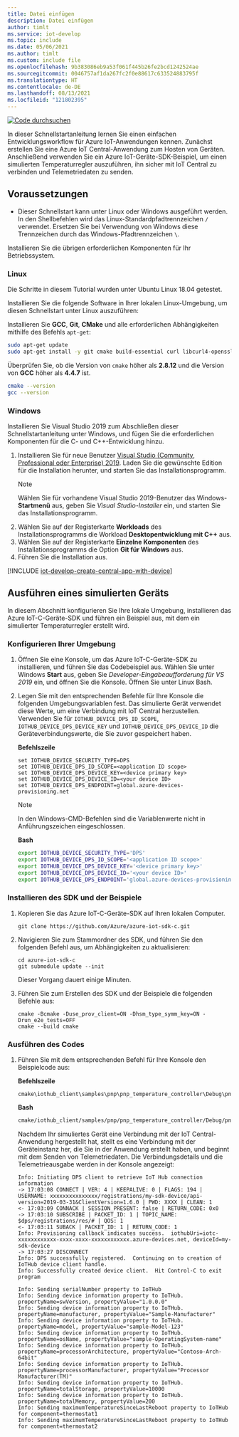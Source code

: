 ```yaml
---
title: Datei einfügen
description: Datei einfügen
author: timlt
ms.service: iot-develop
ms.topic: include
ms.date: 05/06/2021
ms.author: timlt
ms.custom: include file
ms.openlocfilehash: 9b383086eb9a53f061f445b26fe2bcd1242524ae
ms.sourcegitcommit: 0046757af1da267fc2f0e88617c633524883795f
ms.translationtype: HT
ms.contentlocale: de-DE
ms.lasthandoff: 08/13/2021
ms.locfileid: "121802395"
---
```

[![Code durchsuchen](../articles/iot-develop/media/common/browse-code.svg)](https://github.com/Azure/azure-iot-sdk-c/tree/master/iothub_client/samples/pnp)

In dieser Schnellstartanleitung lernen Sie einen einfachen Entwicklungsworkflow für Azure IoT-Anwendungen kennen. Zunächst erstellen Sie eine Azure IoT Central-Anwendung zum Hosten von Geräten. Anschließend verwenden Sie ein Azure IoT-Geräte-SDK-Beispiel, um einen simulierten Temperaturregler auszuführen, ihn sicher mit IoT Central zu verbinden und Telemetriedaten zu senden.

## <a name="prerequisites"></a>Voraussetzungen
- Dieser Schnellstart kann unter Linux oder Windows ausgeführt werden. In den Shellbefehlen wird das Linux-Standardpfadtrennzeichen `/` verwendet. Ersetzen Sie bei Verwendung von Windows diese Trennzeichen durch das Windows-Pfadtrennzeichen `\`.

Installieren Sie die übrigen erforderlichen Komponenten für Ihr Betriebssystem.

### <a name="linux"></a>Linux
Die Schritte in diesem Tutorial wurden unter Ubuntu Linux 18.04 getestet.

Installieren Sie die folgende Software in Ihrer lokalen Linux-Umgebung, um diesen Schnellstart unter Linux auszuführen:

Installieren Sie **GCC**, **Git**, **CMake** und alle erforderlichen Abhängigkeiten mithilfe des Befehls `apt-get`:

```sh
sudo apt-get update
sudo apt-get install -y git cmake build-essential curl libcurl4-openssl-dev libssl-dev uuid-dev
```

Überprüfen Sie, ob die Version von `cmake` höher als **2.8.12** und die Version von **GCC** höher als **4.4.7** ist.

```sh
cmake --version
gcc --version
```

### <a name="windows"></a>Windows
Installieren Sie Visual Studio 2019 zum Abschließen dieser Schnellstartanleitung unter Windows, und fügen Sie die erforderlichen Komponenten für die C- und C++-Entwicklung hinzu.

1. Installieren Sie für neue Benutzer [Visual Studio (Community, Professional oder Enterprise) 2019](https://visualstudio.microsoft.com/downloads/). Laden Sie die gewünschte Edition für die Installation herunter, und starten Sie das Installationsprogramm.
    > [!NOTE]
    > Wählen Sie für vorhandene Visual Studio 2019-Benutzer das Windows-**Startmenü** aus, geben Sie *Visual Studio-Installer* ein, und starten Sie das Installationsprogramm.
1. Wählen Sie auf der Registerkarte **Workloads** des Installationsprogramms die Workload **Desktopentwicklung mit C++** aus.
1. Wählen Sie auf der Registerkarte **Einzelne Komponenten** des Installationsprogramms die Option **Git für Windows** aus.
1. Führen Sie die Installation aus.

[!INCLUDE [iot-develop-create-central-app-with-device](iot-develop-create-central-app-with-device.md)]

## <a name="run-a-simulated-device"></a>Ausführen eines simulierten Geräts
In diesem Abschnitt konfigurieren Sie Ihre lokale Umgebung, installieren das Azure IoT-C-Geräte-SDK und führen ein Beispiel aus, mit dem ein simulierter Temperaturregler erstellt wird.

### <a name="configure-your-environment"></a>Konfigurieren Ihrer Umgebung

1. Öffnen Sie eine Konsole, um das Azure IoT-C-Geräte-SDK zu installieren, und führen Sie das Codebeispiel aus. Wählen Sie unter Windows **Start** aus, geben Sie *Developer-Eingabeaufforderung für VS 2019* ein, und öffnen Sie die Konsole. Öffnen Sie unter Linux Bash. 

1. Legen Sie mit den entsprechenden Befehle für Ihre Konsole die folgenden Umgebungsvariablen fest. Das simulierte Gerät verwendet diese Werte, um eine Verbindung mit IoT Central herzustellen. Verwenden Sie für `IOTHUB_DEVICE_DPS_ID_SCOPE`, `IOTHUB_DEVICE_DPS_DEVICE_KEY` und `IOTHUB_DEVICE_DPS_DEVICE_ID` die Geräteverbindungswerte, die Sie zuvor gespeichert haben.

    **Befehlszeile**

    ```console
    set IOTHUB_DEVICE_SECURITY_TYPE=DPS
    set IOTHUB_DEVICE_DPS_ID_SCOPE=<application ID scope>
    set IOTHUB_DEVICE_DPS_DEVICE_KEY=<device primary key>
    set IOTHUB_DEVICE_DPS_DEVICE_ID=<your device ID>
    set IOTHUB_DEVICE_DPS_ENDPOINT=global.azure-devices-provisioning.net
    ```

    > [!NOTE]
    > In den Windows-CMD-Befehlen sind die Variablenwerte nicht in Anführungszeichen eingeschlossen.

    **Bash**

    ```bash
    export IOTHUB_DEVICE_SECURITY_TYPE='DPS'
    export IOTHUB_DEVICE_DPS_ID_SCOPE='<application ID scope>'
    export IOTHUB_DEVICE_DPS_DEVICE_KEY='<device primary key>'
    export IOTHUB_DEVICE_DPS_DEVICE_ID='<your device ID>'
    export IOTHUB_DEVICE_DPS_ENDPOINT='global.azure-devices-provisioning.net' 
    ```

### <a name="install-the-sdk-and-samples"></a>Installieren des SDK und der Beispiele

1. Kopieren Sie das Azure IoT-C-Geräte-SDK auf Ihren lokalen Computer.

    ```console
    git clone https://github.com/Azure/azure-iot-sdk-c.git
    ```

1. Navigieren Sie zum Stammordner des SDK, und führen Sie den folgenden Befehl aus, um Abhängigkeiten zu aktualisieren:
    ```console
    cd azure-iot-sdk-c
    git submodule update --init
    ```
    Dieser Vorgang dauert einige Minuten.

1. Führen Sie zum Erstellen des SDK und der Beispiele die folgenden Befehle aus:

    ```console
    cmake -Bcmake -Duse_prov_client=ON -Dhsm_type_symm_key=ON -Drun_e2e_tests=OFF
    cmake --build cmake
    ```

### <a name="run-the-code"></a>Ausführen des Codes

1. Führen Sie mit dem entsprechenden Befehl für Ihre Konsole den Beispielcode aus:

    **Befehlszeile**
    ```console
    cmake\iothub_client\samples\pnp\pnp_temperature_controller\Debug\pnp_temperature_controller.exe
    ```

    **Bash**
    ```bash
    cmake/iothub_client/samples/pnp/pnp_temperature_controller/Debug/pnp_temperature_controller
    ```

    Nachdem Ihr simuliertes Gerät eine Verbindung mit der IoT Central-Anwendung hergestellt hat, stellt es eine Verbindung mit der Geräteinstanz her, die Sie in der Anwendung erstellt haben, und beginnt mit dem Senden von Telemetriedaten. Die Verbindungsdetails und die Telemetrieausgabe werden in der Konsole angezeigt: 
    
    ```output
    Info: Initiating DPS client to retrieve IoT Hub connection information
    -> 17:03:08 CONNECT | VER: 4 | KEEPALIVE: 0 | FLAGS: 194 | USERNAME: xxxxxxxxxxxxxxx/registrations/my-sdk-device/api-version=2019-03-31&ClientVersion=1.6.0 | PWD: XXXX | CLEAN: 1
    <- 17:03:09 CONNACK | SESSION_PRESENT: false | RETURN_CODE: 0x0
    -> 17:03:10 SUBSCRIBE | PACKET_ID: 1 | TOPIC_NAME: $dps/registrations/res/# | QOS: 1
    <- 17:03:11 SUBACK | PACKET_ID: 1 | RETURN_CODE: 1
    Info: Provisioning callback indicates success.  iothubUri=iotc-xxxxxxxxxxxx-xxxx-xxxx-xxxxxxxxxxxx.azure-devices.net, deviceId=my-sdk-device
    -> 17:03:27 DISCONNECT
    Info: DPS successfully registered.  Continuing on to creation of IoTHub device client handle.
    Info: Successfully created device client.  Hit Control-C to exit program
    
    Info: Sending serialNumber property to IoTHub
    Info: Sending device information property to IoTHub.  propertyName=swVersion, propertyValue="1.0.0.0"
    Info: Sending device information property to IoTHub.  propertyName=manufacturer, propertyValue="Sample-Manufacturer"
    Info: Sending device information property to IoTHub.  propertyName=model, propertyValue="sample-Model-123"
    Info: Sending device information property to IoTHub.  propertyName=osName, propertyValue="sample-OperatingSystem-name"
    Info: Sending device information property to IoTHub.  propertyName=processorArchitecture, propertyValue="Contoso-Arch-64bit"
    Info: Sending device information property to IoTHub.  propertyName=processorManufacturer, propertyValue="Processor Manufacturer(TM)"
    Info: Sending device information property to IoTHub.  propertyName=totalStorage, propertyValue=10000
    Info: Sending device information property to IoTHub.  propertyName=totalMemory, propertyValue=200
    Info: Sending maximumTemperatureSinceLastReboot property to IoTHub for component=thermostat1
    Info: Sending maximumTemperatureSinceLastReboot property to IoTHub for component=thermostat2
    ```